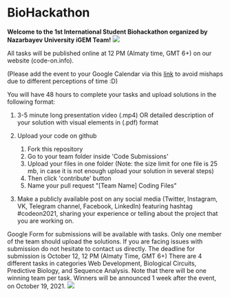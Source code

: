 # BioHackathon
**Welcome to the 1st International Student Biohackathon <code-on> organized by Nazarbayev University iGEM Team!**
![](https://media.discordapp.net/attachments/896019729725161474/896041508036309002/presentation_code-on_2.png?width=1191&height=670)

  All tasks will be published online at 12 PM (Almaty time, GMT 6+) on our website (code-on.info). 

(Please add the event to your Google Calendar via this [link](https://calendar.google.com/event?action=TEMPLATE&tmeid=NDYzdmVndWhnb2c4dWU1cm9rMGRuajhzaWogY19zYTViZ2dkN25pOHJwcjY5cThxOHQ5MmUxc0Bn&tmsrc=c_sa5bggd7ni8rpr69q8q8t92e1s%40group.calendar.google.com) to avoid mishaps due to different perceptions of time :D)

You will have 48 hours to complete your tasks and upload solutions in the following format:

1. 3-5 minute long presentation video (.mp4) OR detailed description of your solution with visual elements in (.pdf) format 

2. Upload your code on github 
    1. Fork this repository
    2. Go to your team folder inside 'Code Submissions'
    3. Upload your files in one folder (Note: the size limit for one file is 25 mb, in case it is not enough upload your solution in several steps)
    4. Then click 'contribute' button
    5. Name your pull request "[Team Name] Coding Files"

3. Make a publicly available post on any social media (Twitter, Instagram, VK, Telegram channel, Facebook, LinkedIn) featuring hashtag #codeon2021, sharing your experience or telling about the project that you are working on.

Google Form for submissions will be available with tasks. Only one member of the team should upload the solutions. If you are facing issues with submission do not hesitate to contact us directly. The deadline for submission is October 12, 12 PM (Almaty Time, GMT 6+)
There are 4 different tasks in categories Web Development, Biological Circuits, Predictive Biology, and Sequence Analysis. Note that there will be one winning team per task. Winners will be announced 1 week after the event, on October 19, 2021.
![](https://media.discordapp.net/attachments/896019729725161474/896042538576789504/unknown.png?width=1440&height=616)

